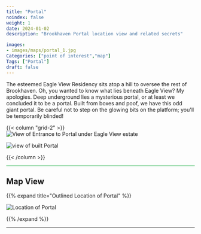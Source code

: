 ```yaml
---
title: "Portal"
noindex: false
weight: 1
date: 2024-01-02
description: "Brookhaven Portal location view and related secrets"

images:
- images/maps/portal_1.jpg
Categories: ["point of interest","map"]
Tags: ["Portal"]
draft: false
--- 
```



The esteemed Eagle View Residency sits atop a hill to oversee the rest of Brookhaven. Oh, you wanted to know what lies beneath Eagle View? My apologies. Deep underground lies a mysterious portal, or at least we concluded it to be a portal. Built from boxes and poof, we have this odd giant portal. Be careful not to step on the glowing bits on the platform; you'll be temporarily blinded!


{{< column "grid-2" >}}
![View of Entrance to Portal under Eagle View estate](/images/maps/portal_1.jpg)

![view of built Portal](/images/maps/portal-built.jpg)

{{< /column >}}


<hr style="background-color: #28b44c" size=8>

## Map View

{{% expand title="Outlined Location of Portal" %}}

![Location of Portal](/images/maps/portal.png)

{{% /expand %}}

---

<!-- <hr style="background-color: #28b44c" size=8>

### Related CaseBook Items

- [URL](/)

<hr style="background-color: #28b44c" size=8>

### Related Quests

- [URL](/) -->